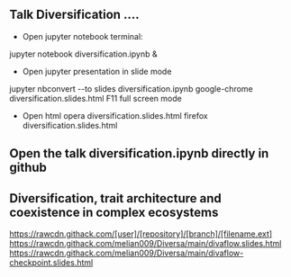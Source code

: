 ## Talk Diversification ....

* Open jupyter notebook terminal: 

jupyter notebook diversification.ipynb &

* Open jupyter presentation in slide mode

jupyter nbconvert --to slides diversification.ipynb
google-chrome diversification.slides.html
F11 full screen mode

* Open html 
opera diversification.slides.html
firefox diversification.slides.html

## Open the talk diversification.ipynb directly in github


## Diversification, trait architecture and coexistence in complex ecosystems



https://rawcdn.githack.com/[user]/[repository]/[branch]/[filename.ext]
https://rawcdn.githack.com/melian009/Diversa/main/divaflow.slides.html
https://rawcdn.githack.com/melian009/Diversa/main/divaflow-checkpoint.slides.html
